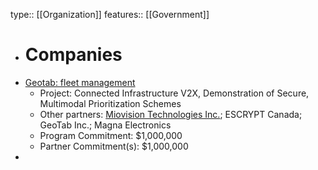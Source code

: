 type:: [[Organization]]
features:: [[Government]]

- # Companies
- [Geotab: fleet management](https://www.geotab.com/)
	- Project: Connected Infrastructure V2X, Demonstration of Secure, Multimodal Prioritization Schemes
	- Other partners: [Miovision Technologies Inc.](https://miovision.com/); ESCRYPT Canada; GeoTab Inc.; Magna Electronics
	- Program Commitment: $1,000,000
	- Partner Commitment(s): $1,000,000
- []()